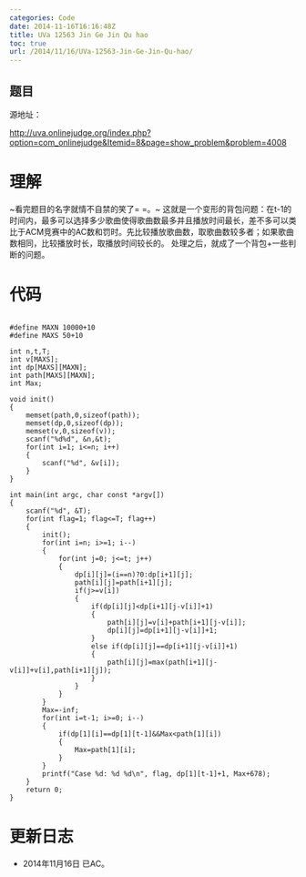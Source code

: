 ```yaml
---
categories: Code
date: 2014-11-16T16:16:48Z
title: UVa 12563 Jin Ge Jin Qu hao
toc: true
url: /2014/11/16/UVa-12563-Jin-Ge-Jin-Qu-hao/
---
```


## 题目
源地址：

http://uva.onlinejudge.org/index.php?option=com_onlinejudge&Itemid=8&page=show_problem&problem=4008

# 理解
~看完题目的名字就情不自禁的笑了= =。~
这就是一个变形的背包问题：在t-1的时间内，最多可以选择多少歌曲使得歌曲数最多并且播放时间最长，差不多可以类比于ACM竞赛中的AC数和罚时。先比较播放歌曲数，取歌曲数较多者；如果歌曲数相同，比较播放时长，取播放时间较长的。
处理之后，就成了一个背包+一些判断的问题。

<!--more-->

# 代码

```

#define MAXN 10000+10
#define MAXS 50+10

int n,t,T;
int v[MAXS];
int dp[MAXS][MAXN];
int path[MAXS][MAXN];
int Max;

void init()
{
    memset(path,0,sizeof(path));
    memset(dp,0,sizeof(dp));
    memset(v,0,sizeof(v));
    scanf("%d%d", &n,&t);
    for(int i=1; i<=n; i++)
    {
        scanf("%d", &v[i]);
    }
}

int main(int argc, char const *argv[])
{
    scanf("%d", &T);
    for(int flag=1; flag<=T; flag++)
    {
        init();
        for(int i=n; i>=1; i--)
        {
            for(int j=0; j<=t; j++)
            {
                dp[i][j]=(i==n)?0:dp[i+1][j];
                path[i][j]=path[i+1][j];
                if(j>=v[i])
                {
                    if(dp[i][j]<dp[i+1][j-v[i]]+1)
                    {
                        path[i][j]=v[i]+path[i+1][j-v[i]];
                        dp[i][j]=dp[i+1][j-v[i]]+1;
                    }
                    else if(dp[i][j]==dp[i+1][j-v[i]]+1)
                    {
                        path[i][j]=max(path[i+1][j-v[i]]+v[i],path[i+1][j]);
                    }
                }
            }
        }
        Max=-inf;
        for(int i=t-1; i>=0; i--)
        {
            if(dp[1][i]==dp[1][t-1]&&Max<path[1][i])
            {
                Max=path[1][i];
            }
        }
        printf("Case %d: %d %d\n", flag, dp[1][t-1]+1, Max+678);
    }
    return 0;
}

```

# 更新日志
- 2014年11月16日 已AC。